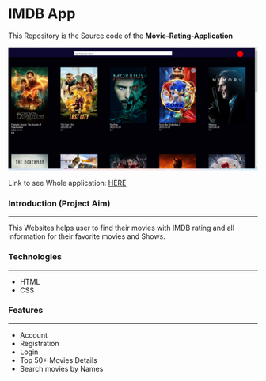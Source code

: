 # IMDB App

This Repository is the Source code of the __Movie-Rating-Application__

![Home Page](/images/movie.png "Home Page")

Link to see Whole application: [HERE](https://pawan-yadav-movie-search.netlify.app/)

### Introduction (Project Aim)
<hr/>
This Websites helps user to find their movies with IMDB rating and all information for their favorite movies and Shows.



### Technologies
<hr />

- HTML
- CSS


### Features
<hr/>

  - Account
  - Registration
  - Login
  - Top 50+ Movies Details
  - Search movies by Names 


